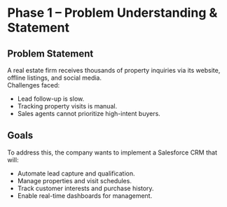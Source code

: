# Phase 1 – Problem Understanding & Statement

## Problem Statement
A real estate firm receives thousands of property inquiries via its website, offline listings, and social media.  
Challenges faced:
- Lead follow-up is slow.  
- Tracking property visits is manual.  
- Sales agents cannot prioritize high-intent buyers.  

## Goals
To address this, the company wants to implement a Salesforce CRM that will:
- Automate lead capture and qualification.  
- Manage properties and visit schedules.  
- Track customer interests and purchase history.  
- Enable real-time dashboards for management.  

